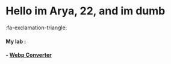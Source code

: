 # Hello im Arya, 22, and im dumb
:fa-exclamation-triangle:
#### My lab :
#### - [Webp Converter](https://github.com/pandao/editor.md "Heading link")
